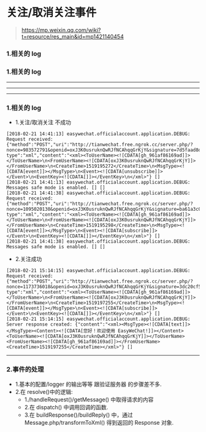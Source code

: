 # 关注/取消关注事件
>https://mp.weixin.qq.com/wiki?t=resource/res_main&id=mp1421140454




### 1.相关的 log

### 1.相关的 log

***
***
***


### 1.相关的 log

* 1.关注/取消关注 不成功
```
[2018-02-21 14:41:13] easywechat.officialaccount.application.DEBUG: Request received: {"method":"POST","uri":"http://tianwechat.free.ngrok.cc/server.php/?nonce=983572791&openid=oxJ3K0usruknQwRJfNCAhqqGrKjY&signature=7d5faad8dcd4226e5cf269ceb8ba4c3c41e454b9&timestamp=1519195272","content-type":"xml","content":"<xml><ToUserName><![CDATA[gh_961af86169ad]]></ToUserName>\n<FromUserName><![CDATA[oxJ3K0usruknQwRJfNCAhqqGrKjY]]></FromUserName>\n<CreateTime>1519195272</CreateTime>\n<MsgType><![CDATA[event]]></MsgType>\n<Event><![CDATA[unsubscribe]]></Event>\n<EventKey><![CDATA[]]></EventKey>\n</xml>"} []
[2018-02-21 14:41:13] easywechat.officialaccount.application.DEBUG: Messages safe mode is enabled. [] []
[2018-02-21 14:41:38] easywechat.officialaccount.application.DEBUG: Request received: {"method":"POST","uri":"http://tianwechat.free.ngrok.cc/server.php/?nonce=1095020130&openid=oxJ3K0usruknQwRJfNCAhqqGrKjY&signature=ba61a3c0f305463f0c1dd094a380aa87c728e153&timestamp=1519195298","content-type":"xml","content":"<xml><ToUserName><![CDATA[gh_961af86169ad]]></ToUserName>\n<FromUserName><![CDATA[oxJ3K0usruknQwRJfNCAhqqGrKjY]]></FromUserName>\n<CreateTime>1519195298</CreateTime>\n<MsgType><![CDATA[event]]></MsgType>\n<Event><![CDATA[subscribe]]></Event>\n<EventKey><![CDATA[]]></EventKey>\n</xml>"} []
[2018-02-21 14:41:38] easywechat.officialaccount.application.DEBUG: Messages safe mode is enabled. [] []
```

* 2.关注成功

```
[2018-02-21 15:14:15] easywechat.officialaccount.application.DEBUG: Request received: {"method":"POST","uri":"http://tianwechat.free.ngrok.cc/server.php/?nonce=1173736018&openid=oxJ3K0usruknQwRJfNCAhqqGrKjY&signature=3dc20cf5a5714688fba9fc74b97981e957223c00&timestamp=1519197255","content-type":"xml","content":"<xml><ToUserName><![CDATA[gh_961af86169ad]]></ToUserName>\n<FromUserName><![CDATA[oxJ3K0usruknQwRJfNCAhqqGrKjY]]></FromUserName>\n<CreateTime>1519197255</CreateTime>\n<MsgType><![CDATA[event]]></MsgType>\n<Event><![CDATA[subscribe]]></Event>\n<EventKey><![CDATA[]]></EventKey>\n</xml>"} []
[2018-02-21 15:14:15] easywechat.officialaccount.application.DEBUG: Server response created: {"content":"<xml><MsgType><![CDATA[text]]></MsgType><Content><![CDATA[您好！欢迎使用 EasyWeChat!]]></Content><ToUserName><![CDATA[oxJ3K0usruknQwRJfNCAhqqGrKjY]]></ToUserName><FromUserName><![CDATA[gh_961af86169ad]]></FromUserName><CreateTime>1519197255</CreateTime></xml>"} []

```

***

### 2.事件的处理
* 1.基本的配置/logger 的输出等等 跟验证服务器 的步骤差不多.
* 2.在 resolve()中的逻辑:
    * 1./handleRequest()/getMessage() 中取得请求的内容
    * 2.在 dispatch() 中调用回调的函数.
    * 3.在 buildResponse()/buildReply() 中，通过 Message.php/transformToXml() 得到返回的 Response 对象.







